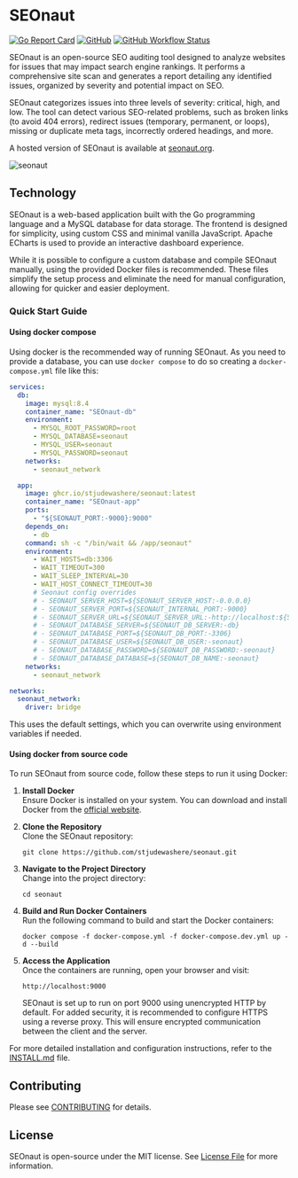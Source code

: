 # SEOnaut
[![Go Report Card](https://goreportcard.com/badge/github.com/stjudewashere/seonaut)](https://goreportcard.com/report/github.com/stjudewashere/seonaut) [![GitHub](https://img.shields.io/github/license/StJudeWasHere/seonaut)](LICENSE) [![GitHub Workflow Status](https://img.shields.io/github/actions/workflow/status/StJudeWasHere/seonaut/test.yml)](https://github.com/StJudeWasHere/seonaut/actions/workflows/test.yml)

SEOnaut is an open-source SEO auditing tool designed to analyze websites for issues that may impact search engine rankings. It performs a comprehensive site scan and generates a report detailing any identified issues, organized by severity and potential impact on SEO.

SEOnaut categorizes issues into three levels of severity: critical, high, and low. The tool can detect various SEO-related problems, such as broken links (to avoid 404 errors), redirect issues (temporary, permanent, or loops), missing or duplicate meta tags, incorrectly ordered headings, and more.

A hosted version of SEOnaut is available at [seonaut.org](https://seonaut.org).

![seonaut](https://github.com/user-attachments/assets/6184b418-bd54-4456-9266-fcfd4ce5726d)

## Technology

SEOnaut is a web-based application built with the Go programming language and a MySQL database for data storage. The frontend is designed for simplicity, using custom CSS and minimal vanilla JavaScript. Apache ECharts is used to provide an interactive dashboard experience.

While it is possible to configure a custom database and compile SEOnaut manually, using the provided Docker files is recommended. These files simplify the setup process and eliminate the need for manual configuration, allowing for quicker and easier deployment.

### Quick Start Guide

#### Using docker compose

Using docker is the recommended way of running SEOnaut. As you need to provide a database, you can use `docker compose` to do so creating a `docker-compose.yml` file like this:

```yml
services:
  db:
    image: mysql:8.4
    container_name: "SEOnaut-db"
    environment:
      - MYSQL_ROOT_PASSWORD=root
      - MYSQL_DATABASE=seonaut
      - MYSQL_USER=seonaut
      - MYSQL_PASSWORD=seonaut
    networks:
      - seonaut_network

  app:
    image: ghcr.io/stjudewashere/seonaut:latest
    container_name: "SEOnaut-app"
    ports:
      - "${SEONAUT_PORT:-9000}:9000"
    depends_on:
      - db
    command: sh -c "/bin/wait && /app/seonaut"
    environment:
      - WAIT_HOSTS=db:3306
      - WAIT_TIMEOUT=300
      - WAIT_SLEEP_INTERVAL=30
      - WAIT_HOST_CONNECT_TIMEOUT=30
      # Seonaut config overrides
      # - SEONAUT_SERVER_HOST=${SEONAUT_SERVER_HOST:-0.0.0.0}
      # - SEONAUT_SERVER_PORT=${SEONAUT_INTERNAL_PORT:-9000}
      # - SEONAUT_SERVER_URL=${SEONAUT_SERVER_URL:-http://localhost:${SEONAUT_PORT:-9000}}
      # - SEONAUT_DATABASE_SERVER=${SEONAUT_DB_SERVER:-db}
      # - SEONAUT_DATABASE_PORT=${SEONAUT_DB_PORT:-3306}
      # - SEONAUT_DATABASE_USER=${SEONAUT_DB_USER:-seonaut}
      # - SEONAUT_DATABASE_PASSWORD=${SEONAUT_DB_PASSWORD:-seonaut}
      # - SEONAUT_DATABASE_DATABASE=${SEONAUT_DB_NAME:-seonaut}
    networks:
      - seonaut_network

networks:
  seonaut_network:
    driver: bridge
```

This uses the default settings, which you can overwrite using environment variables if needed.

#### Using docker from source code

To run SEOnaut from source code, follow these steps to run it using Docker:

1. **Install Docker**  
   Ensure Docker is installed on your system. You can download and install Docker from the [official website](https://www.docker.com/).

2. **Clone the Repository**  
   Clone the SEOnaut repository:

   `git clone https://github.com/stjudewashere/seonaut.git`

3. **Navigate to the Project Directory**  
   Change into the project directory:

   `cd seonaut`

4. **Build and Run Docker Containers**  
   Run the following command to build and start the Docker containers:

   `docker compose -f docker-compose.yml -f docker-compose.dev.yml up -d --build`

5. **Access the Application**  
   Once the containers are running, open your browser and visit:

   `http://localhost:9000`

   SEOnaut is set up to run on port 9000 using unencrypted HTTP by default. For added security, it is recommended to configure HTTPS using a reverse proxy. This will ensure encrypted communication between the client and the server.

For more detailed installation and configuration instructions, refer to the [INSTALL.md](docs/INSTALL.md) file.

## Contributing

Please see [CONTRIBUTING](docs/CONTRIBUTING.md) for details.

## License

SEOnaut is open-source under the MIT license. See [License File](LICENSE) for more information.
